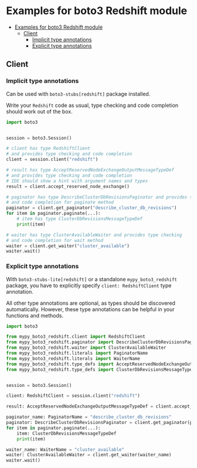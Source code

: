 <a id="examples-for-boto3-redshift-module"></a>

# Examples for boto3 Redshift module

- [Examples for boto3 Redshift module](#examples-for-boto3-redshift-module)
  - [Client](#client)
    - [Implicit type annotations](#implicit-type-annotations)
    - [Explicit type annotations](#explicit-type-annotations)

<a id="client"></a>

## Client

<a id="implicit-type-annotations"></a>

### Implicit type annotations

Can be used with `boto3-stubs[redshift]` package installed.

Write your `Redshift` code as usual, type checking and code completion should
work out of the box.

```python
import boto3


session = boto3.Session()

# client has type RedshiftClient
# and provides type checking and code completion
client = session.client("redshift")

# result has type AcceptReservedNodeExchangeOutputMessageTypeDef
# and provides type checking and code completion
# IDE should show a hint with argument names and types
result = client.accept_reserved_node_exchange()

# paginator has type DescribeClusterDbRevisionsPaginator and provides type checking
# and code completion for paginate method
paginator = client.get_paginator("describe_cluster_db_revisions")
for item in paginator.paginate(...):
    # item has type ClusterDbRevisionsMessageTypeDef
    print(item)

# waiter has type ClusterAvailableWaiter and provides type checking
# and code completion for wait method
waiter = client.get_waiter("cluster_available")
waiter.wait()
```

<a id="explicit-type-annotations"></a>

### Explicit type annotations

With `boto3-stubs-lite[redshift]` or a standalone `mypy_boto3_redshift`
package, you have to explicitly specify `client: RedshiftClient` type
annotation.

All other type annotations are optional, as types should be discovered
automatically. However, these type annotations can be helpful in your functions
and methods.

```python
import boto3

from mypy_boto3_redshift.client import RedshiftClient
from mypy_boto3_redshift.paginator import DescribeClusterDbRevisionsPaginator
from mypy_boto3_redshift.waiter import ClusterAvailableWaiter
from mypy_boto3_redshift.literals import PaginatorName
from mypy_boto3_redshift.literals import WaiterName
from mypy_boto3_redshift.type_defs import AcceptReservedNodeExchangeOutputMessageTypeDef
from mypy_boto3_redshift.type_defs import ClusterDbRevisionsMessageTypeDef


session = boto3.Session()

client: RedshiftClient = session.client("redshift")

result: AcceptReservedNodeExchangeOutputMessageTypeDef = client.accept_reserved_node_exchange()

paginator_name: PaginatorName = "describe_cluster_db_revisions"
paginator: DescribeClusterDbRevisionsPaginator = client.get_paginator(paginator_name)
for item in paginator.paginate(...):
    item: ClusterDbRevisionsMessageTypeDef
    print(item)

waiter_name: WaiterName = "cluster_available"
waiter: ClusterAvailableWaiter = client.get_waiter(waiter_name)
waiter.wait()
```

